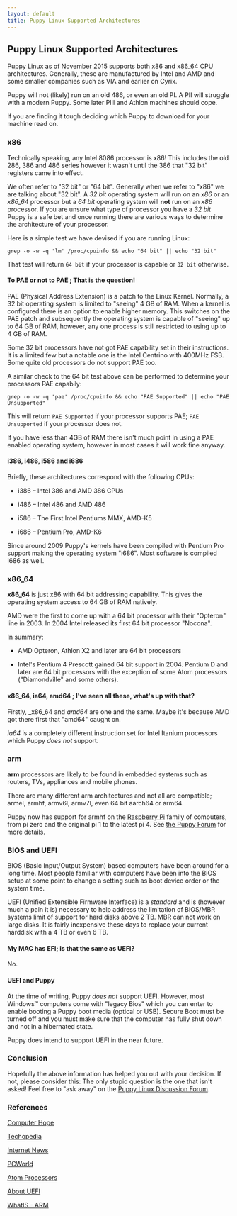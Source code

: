 ```yaml
---
layout: default
title: Puppy Linux Supported Architectures
---
```

## Puppy Linux Supported Architectures

Puppy Linux as of November 2015 supports both x86 and x86_64 CPU architectures.
Generally, these are manufactured by Intel and AMD and some smaller companies
such as VIA and earlier on Cyrix.

Puppy will not (likely) run on an old 486, or even an old PI. A PII will 
struggle with a modern Puppy. Some later PIII and Athlon machines should cope.

If you are finding it tough deciding which Puppy to download for your machine
read on.

### x86

Technically speaking, any Intel 8086 processor is x86! This includes the old
286, 386 and 486 series however it wasn't until the 386 that "32 bit" registers
came into effect.

We often refer to "32 bit" or "64 bit". Generally when we refer to "x86" we are
talking about "32 bit". A _32 bit_ operating system will run on an _x86_ or
an _x86_64_ processor but a _64 bit_ operating system will **not** run on an
_x86_ processor. If you are unsure what type of processor you have a _32 bit_
Puppy is a safe bet and once running there are various ways to determine the
architecture of your processor.

Here is a simple test we have devised if you are running Linux:

`grep -o -w -q 'lm' /proc/cpuinfo && echo "64 bit" || echo "32 bit"`
     
That test will return `64 bit` if your processor is capable or `32 bit`
otherwise. 

#### To PAE or not to PAE ; That is the question!

PAE (Physical Address Extension) is a patch to the Linux Kernel. Normally,
a 32 bit operating system is limited to "seeing" 4 GB of RAM. When a
kernel is configured there is an option to enable higher memory. This switches
on the PAE patch and subsequently the operating system is capable of "seeing"
up to 64 GB of RAM, however, any one process is still restricted to using up 
to 4 GB of RAM.

Some 32 bit processors have not got PAE capability set in their instructions.
It is a limited few but a notable one is the Intel Centrino with 400MHz FSB.
Some quite old processors do not support PAE too.

A similar check to the 64 bit test above can be performed to determine
your processors PAE capabily:

`grep -o -w -q 'pae' /proc/cpuinfo && echo "PAE Supported" || echo "PAE Unsupported"`

This will return `PAE Supported` if your processor supports PAE; 
`PAE Unsupported` if your processor does not. 

If you have less than 4GB of RAM there isn't much point in using a PAE enabled
operating system, however in most cases it will work fine anyway.

#### i386, i486, i586 and i686

Briefly, these architectures correspond with the following CPUs:

  * i386 – Intel 386 and AMD 386 CPUs
  
  * i486 – Intel 486 and AMD 486
  
  * i586 – The First Intel Pentiums MMX, AMD-K5
  
  * i686 – Pentium Pro, AMD-K6
  
Since around 2009 Puppy's kernels have been compiled with Pentium Pro support
making the operating system "i686". Most software is compiled i686 as well.
  
  

### x86_64

**x86_64** is just x86 with 64 bit addressing capability. This gives
the operating system access to 64 GB of RAM natively.

AMD were the first to come up with a 64 bit processor with their "Opteron" line
in 2003. In 2004 Intel released its first 64 bit processor "Nocona".

In summary:

  * AMD Opteron, Athlon X2 and later are 64 bit processors
  
  * Intel's Pentium 4 Prescott gained 64 bit support in 2004.
    Pentium D and later are 64 bit processors with the exception of some
    Atom processors ("Diamondville" and some others).

#### x86_64, ia64, amd64 ; I've seen all these, what's up with that?

Firstly, _x86_64 and _amd64_ are one and the same. Maybe it's because AMD got
there first that "amd64" caught on.

_ia64_ is a completely different instruction set for Intel Itanium processors
which Puppy _does not_ support.

### arm

**arm** processors are likely to be found in embedded systems such as routers,
TVs, appliances and mobile phones.

There are many different arm architectures and not all are compatible; armel,
armhf, armv6l, armv7l, even 64 bit aarch64 or arm64.

Puppy now has support for armhf on the [Raspberry Pi](https://www.raspberrypi.org) family
of computers, from pi zero and the original pi 1 to the latest pi 4. See [the Puppy Forum](http://murga-linux.com/puppy/viewtopic.php?t=116841)
for more details.

### BIOS and UEFI

BIOS (Basic Input/Output System) based computers have been around for a long
time. Most people familiar with computers have been into the BIOS setup at some
point to change a setting such as boot device order or the system time.

UEFI (Unified Extensible Firmware Interface) is a _standard_ and is 
(however much a pain it is) necessary to help address the limitation
of BIOS/MBR systems limit of support for hard disks above 2 TB. MBR can 
not work on large disks. It is fairly inexpensive these days to replace your
current harddisk with a 4 TB or even 6 TB.


#### My MAC has EFI; is that the same as UEFI?

No.

#### UEFI and Puppy

At the time of writing, Puppy _does not_ support UEFI. However, most Windows™
computers come with "legacy Bios" which you can enter to enable booting a
Puppy boot media (optical or USB). Secure Boot must be turned off and you
must make sure that the computer has fully shut down and not in a hibernated
state.

Puppy does intend to support UEFI in the near future.

### Conclusion

Hopefully the above information has helped you out with your decision. If not,
please consider this: The only stupid question is the one that isn't asked!
Feel free to "ask away" on the 
[Puppy Linux Discussion Forum](http://murga-linux.com/puppy).

### References
[Computer Hope](http://www.computerhope.com/jargon/num/32bit.htm)

[Techopedia](https://www.techopedia.com/definition/5334/x86-architecture)

[Internet News](http://www.internetnews.com/ent-news/article.php/3518781)

[PCWorld](http://www.pcworld.com/article/116631/article.html)

[Atom Processors](https://en.wikipedia.org/wiki/List_of_Intel_Atom_microprocessors)

[About UEFI](http://www.uefi.org/about)

[WhatIS - ARM](https://whatis.techtarget.com/definition/ARM-processor)

